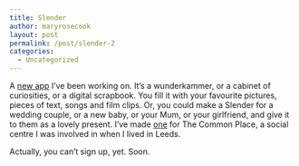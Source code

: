 ```yaml
---
title: Slender
author: maryrosecook
layout: post
permalink: /post/slender-2
categories:
  - Uncategorized
---
```

A [new app][1] I&#8217;ve been working on. It&#8217;s a wunderkammer, or a cabinet of curiosities, or a digital scrapbook. You fill it with your favourite pictures, pieces of text, songs and film clips. Or, you could make a Slender for a wedding couple, or a new baby, or your Mum, or your girlfriend, and give it to them as a lovely present. I&#8217;ve made [one][2] for The Common Place, a social centre I was involved in when I lived in Leeds.

Actually, you can&#8217;t sign up, yet. Soon.

 [1]: http://slender.heroku.com
 [2]: http://slender.heroku.com/thecommonplace
